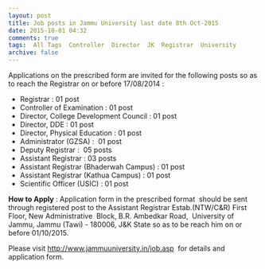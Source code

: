 ```yaml
---
layout: post
title: Job posts in Jammu University last date 8th Oct-2015   
date: 2015-10-01 04:32
comments: true
tags:  All Tags  Controller  Director  JK  Registrar  University 
archive: false
---
```

Applications on the prescribed form are invited for the following posts so as to reach the Registrar on or before 17/08/2014 :

- Registrar : 01 post 
- Controller of Examination : 01 post
- Director, College Development Council : 01 post
- Director, DDE : 01 post
- Director, Physical Education : 01 post
- Administrator (GZSA) :  01 post
- Deputy Registrar :  05 posts
- Assistant Registrar : 03 posts
- Assistant Registrar (Bhaderwah Campus) : 01 post
- Assistant Registrar (Kathua Campus) : 01 post
- Scientific Officer (USIC) : 01 post

**How to Apply** : Application form in the prescribed format  should be sent through registered post to the Assistant Registrar Estab.(NTW/C&R) First Floor, New Administrative  Block, B.R. Ambedkar Road,  University of Jammu, Jammu (Tawi) - 180006, J&K State so as to be reach him on or before 01/10/2015.  

Please visit <http://www.jammuuniversity.in/job.asp>  for details and   application form.
